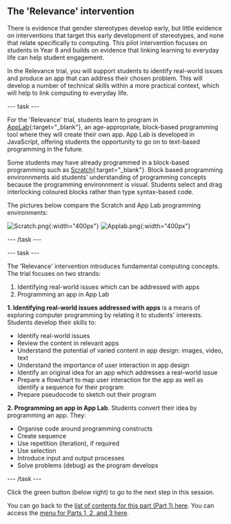 ##  The 'Relevance' intervention
There is evidence that gender stereotypes develop early, but little evidence on interventions that target this early development of stereotypes, and none that relate specifically to computing. This pilot intervention focuses on students in Year 8 and builds on evidence that linking learning to everyday life can help student engagement.

In the Relevance trial, you will support students to identify real-world issues and produce an app that can address their chosen problem. This will develop a number of technical skills within a more practical context, which will help to link computing to everyday life.

---  task ---

For the 'Relevance' trial, students learn to program in [AppLab](https://code.org/educate/applab){:target="_blank"}, an age-appropriate, block-based programming tool where they will create their own app. App Lab is developed in JavaScript, offering students the opportunity to go on to text-based programming in the future.

Some students may have already programmed in a block-based programming such as [Scratch](https://scratch.mit.edu){:target="_blank"}. Block based programming environnments aid students' understanding of programming concepts because the programming environnment is visual. Students select and drag interlocking coloured blocks rather than type syntax-based code.

The pictures below compare the Scratch and App Lab programming environments:

![Scratch.png](images/Year8-Relevance-Scratch.png){:width="400px"}
![Applab.png](images/Year8-Relevance-AppLab.png){:width="400px"}

---  /task ---

---  task ---

The 'Relevance' intervention introduces fundamental computing concepts. The trial focuses on two strands:
1. Identifying real-world issues which can be addressed with apps 
2. Programming an app in App Lab

**1. Identifying real-world issues addressed with apps** is a means of exploring computer programming by relating it to students' interests. Students develop their skills to:
+ Identify real-world issues
+ Review the content in relevant apps
+ Understand the potential of varied content in app design: images, video, text
+ Understand the importance of user interaction in app design
+ Identify an original idea for an app which addresses a real-world issue
+ Prepare a flowchart to map user interaction for the app as well as identify a sequence for their program
+ Prepare pseudocode to sketch out their program

**2. Programming an app in App Lab**. Students convert their idea by programming an app. They:
+ Organise code around programming constructs
+ Create sequence
+ Use repetition (iteration), if required
+ Use selection
+ Introduce input and output processes
+ Solve problems (debug) as the program develops

---  /task ---

Click the green button (below right) to go to the next step in this session.

You can go back to the [list of contents for this part (Part 1) here](https://projects.raspberrypi.org/en/projects/Year8-RelevanceTraining-Part1-GBICi4).
You can access the [menu for Parts 1, 2, and 3 here](https://projects.raspberrypi.org/en/pathways/year8-relevancetraining-gbici4).
